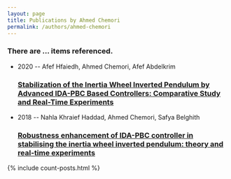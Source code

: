 ```yaml
---
layout: page
title: Publications by Ahmed Chemori
permalink: /authors/ahmed-chemori
---
```


<h3 id="number-posts">There are ... items referenced.</h3>
<ul class="post-list">
<li><span class='post-meta'>2020 -- Afef Hfaiedh, Ahmed Chemori, Afef Abdelkrim</span><h3><a class='post-link' href="{{ site.baseurl }}/stabilization-of-the-inertia-wheel-inverted-pendulum-by-advanced-ida-pbc-based-controllers-comparative-study-and-real-time-experiments">Stabilization of the Inertia Wheel Inverted Pendulum by Advanced IDA-PBC Based Controllers: Comparative Study and Real-Time Experiments</a></h3></li>
<li><span class='post-meta'>2018 -- Nahla Khraief Haddad, Ahmed Chemori, Safya Belghith</span><h3><a class='post-link' href="{{ site.baseurl }}/robustness-enhancement-of-ida-pbc-controller-in-stabilising-the-inertia-wheel-inverted-pendulum-theory-and-real-time-experiments">Robustness enhancement of IDA-PBC controller in stabilising the inertia wheel inverted pendulum: theory and real-time experiments</a></h3></li>

</ul>
{% include count-posts.html %}
